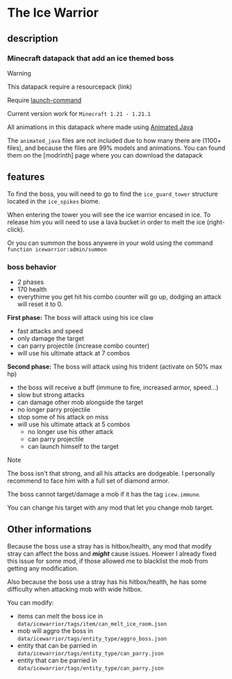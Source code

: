 # The Ice Warrior

## description

### Minecraft datapack that add an ice themed boss

> [!WARNING]
> This datapack require a resourcepack (link)
>
> Require [launch-command](https://modrinth.com/mod/launch-command)
>
> Current version work for `Minecraft 1.21 - 1.21.1`

All animations in this datapack where made using [Animated Java](https://animated-java.dev/)

The `animated_java` files are not included due to how many there are (1100+ files), and because the files are 99% models and animations.
You can found them on the [modrinth] page where you can download the datapack

## features

To find the boss, you will need to go to find the `ice_guard_tower` structure located in the `ice_spikes` biome.

When entering the tower you will see the ice warrior encased in ice. To release him you will need to use a lava bucket in order to melt the ice (right-click).

Or you can summon the boss anywere in your wold using the command `function icewarrior:admin/summon`

### boss behavior

- 2 phases
- 170 health
- everythime you get hit his combo counter will go up, dodging an attack will reset it to 0.

**First phase:** The boss will attack using his ice claw
- fast attacks and speed
- only damage the target
- can parry projectile (increase combo counter)
- will use his ultimate attack at 7 combos

**Second phase:** The boss will attack using his trident (activate on 50% max hp)
- the boss will receive a buff (immune to fire, increased armor, speed...)
- slow but strong attacks
- can damage other mob alongside the target
- no longer parry projectile
- stop some of his attack on miss
- will use his ultimate attack at 5 combos
  - no longer use his other attack
  - can parry projectile
  - can launch himself to the target

> [!NOTE]
> The boss isn't that strong, and all his attacks are dodgeable. I personally recommend to face him with a full set of diamond armor.

The boss cannot target/damage a mob if it has the tag `icew.immune`.

You can change his target with any mod that let you change mob target.

## Other informations

Because the boss use a stray has is hitbox/health, any mod that modify stray can affect the boss and ***might*** cause issues. Hoewer I already fixed this issue for some mod, if those allowed me to blacklist the mob from getting any modification.

Also because the boss use a stray has his hitbox/health, he has some difficulty when attacking mob with wide hitbox.

You can modify:
- items can melt the boss ice in `data/icewarrior/tags/item/can_melt_ice_room.json`
- mob will aggro the boss in `data/icewarrior/tags/entity_type/aggro_boss.json`
- entity that can be parried in `data/icewarrior/tags/entity_type/can_parry.json`
- entity that can be parried in `data/icewarrior/tags/entity_type/can_parry.json`